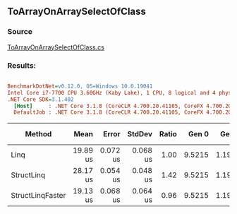 ﻿## ToArrayOnArraySelectOfClass

### Source
[ToArrayOnArraySelectOfClass.cs](../../src/StructLinq.Benchmark/ToArrayOnArraySelectOfClass.cs)

### Results:
``` ini

BenchmarkDotNet=v0.12.0, OS=Windows 10.0.19041
Intel Core i7-7700 CPU 3.60GHz (Kaby Lake), 1 CPU, 8 logical and 4 physical cores
.NET Core SDK=3.1.402
  [Host]     : .NET Core 3.1.8 (CoreCLR 4.700.20.41105, CoreFX 4.700.20.41903), X64 RyuJIT
  DefaultJob : .NET Core 3.1.8 (CoreCLR 4.700.20.41105, CoreFX 4.700.20.41903), X64 RyuJIT


```
|           Method |     Mean |    Error |   StdDev | Ratio |  Gen 0 |  Gen 1 | Gen 2 | Allocated |
|----------------- |---------:|---------:|---------:|------:|-------:|-------:|------:|----------:|
|             Linq | 19.89 us | 0.072 us | 0.068 us |  1.00 | 9.5215 | 1.1902 |     - |  39.13 KB |
|       StructLinq | 28.17 us | 0.054 us | 0.048 us |  1.42 | 9.5215 | 1.1902 |     - |  39.12 KB |
| StructLinqFaster | 19.13 us | 0.068 us | 0.064 us |  0.96 | 9.5215 | 1.1902 |     - |  39.09 KB |
